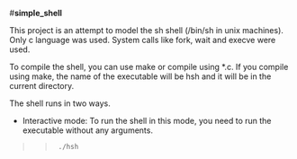 #**simple_shell**  

This project is an attempt to model the sh shell (/bin/sh in unix machines).
Only c language was used. System calls like fork, wait and execve were used.  

To compile the shell, you can use make or compile using *.c. If you compile
using make, the name of the executable will be hsh and it will be in the
current directory.  

The shell runs in two ways.  
* Interactive mode: To run the shell in this mode, you need to run the
  executable without any arguments.  
>>		./hsh  
